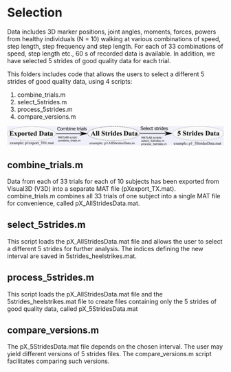 # Selection #

Data includes 3D marker positions, joint angles, moments, forces, powers from healthy individuals (N = 10) walking at various combinations of speed, step length, step frequency and step length. For each of 33 combinations of speed, step length etc., 60 s of recorded data is available. In addition, we have selected 5 strides of good quality data for each trial.

This folders includes code that allows the users to select a different 5 strides of good quality data, using 4 scripts:

1. combine_trials.m
2. select_5strides.m
3. process_5strides.m
4. compare_versions.m

![picture](dataflow.png)

## combine_trials.m ##
Data from each of 33 trials for each of 10 subjects has been exported from Visual3D (V3D) into a separate MAT file (pXexport_TX.mat). combine_trials.m combines all 33 trials of one subject into a single MAT file for convenience, called pX_AllStridesData.mat. 

## select_5strides.m ##
This script loads the pX_AllStridesData.mat file and allows the user to select a different 5 strides for further analysis. The indices defining the new interval are saved in 5strides_heelstrikes.mat. 

## process_5strides.m ##
This script loads the pX_AllStridesData.mat file and the 5strides_heelstrikes.mat file to create files containing only the 5 strides of good quality data, called pX_5StridesData.mat

## compare_versions.m ##
The pX_5StridesData.mat file depends on the chosen interval. The user may yield different versions of 5 strides files. The compare_versions.m script facilitates comparing such versions.
